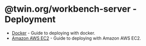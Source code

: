 # @twin.org/workbench-server - Deployment

- [Docker](./deployment-docker.md) - Guide to deploying with docker.
- [Amazon AWS EC2](./deployment-ec2.md) - Guide to deploying with Amazon AWS EC2.
